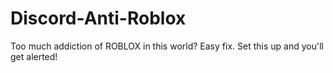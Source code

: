 # Discord-Anti-Roblox
Too much addiction of ROBLOX in this world? Easy fix. Set this up and you'll get alerted! 
